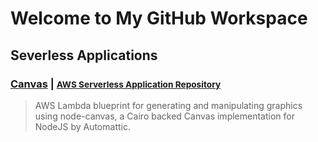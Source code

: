 # Welcome to My GitHub Workspace

## Severless Applications

### [Canvas](https://github.com/charoitel/aws-lambda-node-canvas) | <small>[AWS Serverless Application Repository](https://serverlessrepo.aws.amazon.com/applications/arn:aws:serverlessrepo:us-east-1:990551184979:applications~Canvas)</small>
>AWS Lambda blueprint for generating and manipulating graphics using node-canvas, a Cairo backed Canvas implementation for NodeJS by Automattic.
